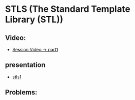 # STLS (The Standard Template Library (STL))

## Video:

- [Session Video -> part1](https://drive.google.com/drive/folders/1-nhewBcrvk6h7uvvikQr4FKWr3Mxtkfz)

## presentation 
- [stls1 ](https://docs.google.com/presentation/d/1OfHXtFAw8ISoYES0eDN2Z7M_O1RCZRbt/edit#slide=id.p1)

## Problems:
